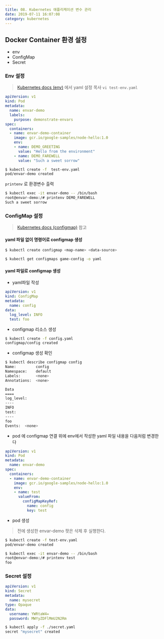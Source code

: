 ```yaml
---
title: 08. Kubernetes 애플리케이션 변수 관리
date: 2019-07-11 16:07:08
category: kubernetes
---
```


## Docker Container 환경 설정
- env
- ConfigMap 
- Secret

### Env 설정 
> [Kubernetes docs (env)](https://kubernetes.io/docs/tasks/inject-data-application/define-environment-variable-container/) 에서 yaml 설정 목사
`vi test-env.yaml`
```yaml
apiVersion: v1
kind: Pod
metadata:
  name: envar-demo
  labels:
    purpose: demonstrate-envars
spec:
  containers:
  - name: envar-demo-container
    image: gcr.io/google-samples/node-hello:1.0
    env:
    - name: DEMO_GREETING
      value: "Hello from the environment"
    - name: DEMO_FAREWELL
      value: "Such a sweet sorrow"
```

```sh
$ kubectl create -f  test-env.yaml
pod/envar-demo created
```

`printenv` 로 환경변수 출력
```sh
$ kubectl exec -it envar-demo -- /bin/bash
root@envar-demo:/# printenv DEMO_FAREWELL
Such a sweet sorrow
```

### ConfigMap 설정
> [Kubernetes docs (configmap)](https://kubernetes.io/docs/tasks/configure-pod-container/configure-pod-configmap/) 참고
#### yaml 파일 없이 명령어로 configmap 생성

```sh
$ kubectl create configmap <map-name> <data-source>

$ kubectl get configmaps game-config -o yaml
```
#### yaml 파일로 configmap 생성

- yaml파일 작성

```yaml
apiVersion: v1
kind: ConfigMap
metadata:
  name: config
data:
  log_level: INFO
  test: foo
```

- configmap 리소스 생성

```sh
$ kubectl create -f config.yaml
configmap/config created
```

- configmap 생성 확인

```sh
$ kubectl describe configmap config
Name:         config
Namespace:    default
Labels:       <none>
Annotations:  <none>

Data
====
log_level:
----
INFO
test:
----
foo
Events:  <none>
```

- pod 에 configmap 연결
위에 env에서 작성한 yaml 파일 내용을 다음처럼 변경한다
```yaml
apiVersion: v1
kind: Pod
metadata:
  name: envar-demo
spec:
  containers:
  - name: envar-demo-container
    image: gcr.io/google-samples/node-hello:1.0
    env:
    - name: test
      valueFrom:
        configMapKeyRef:
          name: config
          key: test
```

- pod 생성
> 전에 생성한 envar-demo 팟은 삭제 후 실행한다.
```sh
$ kubectl create -f test-env.yaml
pod/envar-demo created

$ kubectl exec -it envar-demo -- /bin/bash
root@envar-demo:/# printenv test     
foo
```


### Secret 설정

```yaml
apiVersion: v1
kind: Secret
metadata:
  name: mysecret
type: Opaque
data:
  username: YWRtaW4=
  password: MWYyZDFlMmU2N2Rm
```

```sh
$ kubectl apply -f ./secret.yaml
secret "mysecret" created
```